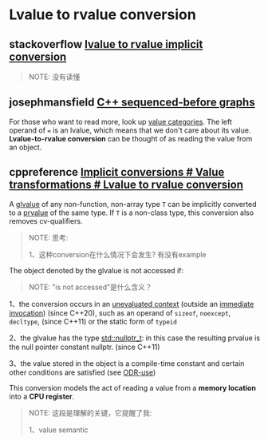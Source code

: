 # Lvalue to rvalue conversion



## stackoverflow [lvalue to rvalue implicit conversion](https://stackoverflow.com/questions/20850536/lvalue-to-rvalue-implicit-conversion)

> NOTE: 没有读懂



## josephmansfield [C++ sequenced-before graphs](https://josephmansfield.uk/articles/c++-sequenced-before-graphs.html)

For those who want to read more, look up [value categories](http://en.cppreference.com/w/cpp/language/value_category). The left operand of `=` is an lvalue, which means that we don't care about its value. **Lvalue-to-rvalue conversion** can be thought of as reading the value from an object.



## cppreference [Implicit conversions # Value transformations # Lvalue to rvalue conversion](https://en.cppreference.com/w/cpp/language/implicit_conversion#Lvalue_to_rvalue_conversion)

A [glvalue](https://en.cppreference.com/w/cpp/language/value_category#glvalue) of any non-function, non-array type `T` can be implicitly converted to a [prvalue](https://en.cppreference.com/w/cpp/language/value_category#prvalue) of the same type. If `T` is a non-class type, this conversion also removes cv-qualifiers.

> NOTE: 思考:
>
> 1、这种conversion在什么情况下会发生? 有没有example
>
> 

The object denoted by the glvalue is not accessed if:

> NOTE: "is not accessed"是什么含义？

1、the conversion occurs in an [unevaluated context](https://en.cppreference.com/w/cpp/language/expressions#Unevaluated_expressions) (outside an [immediate invocation](https://en.cppreference.com/w/cpp/language/consteval)) (since C++20), such as an operand of `sizeof`, `noexcept`, `decltype`, (since C++11) or the static form of `typeid`

2、the glvalue has the type [std::nullptr_t](https://en.cppreference.com/w/cpp/types/nullptr_t): in this case the resulting prvalue is the null pointer constant nullptr.  (since C++11)

3、the value stored in the object is a compile-time constant and certain other conditions are satisfied (see [ODR-use](https://en.cppreference.com/w/cpp/language/definition#ODR-use))



This conversion models the act of reading a value from a **memory location** into a **CPU register**.

> NOTE: 这段是理解的关键，它提醒了我:
>
> 1、value semantic

